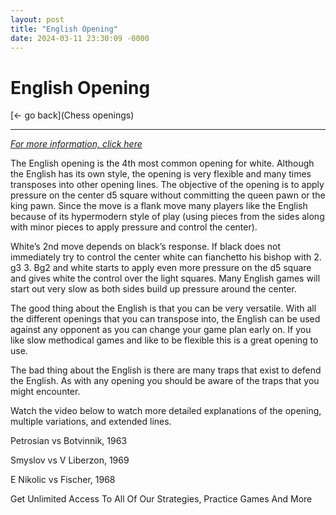 ```yaml
---
layout: post
title: "English Opening"
date: 2024-03-11 23:30:09 -0000
---
```

English Opening
==============

[<- go back](Chess openings)
***
*[For more information, click here](https://www.thechesswebsite.com/english-opening/)*



The English opening is the 4th most common opening for white. Although the English has its own style, the opening is very flexible and many times transposes into other opening lines. The objective of the opening is to apply pressure on the center d5 square without committing the queen pawn or the king pawn. Since the move is a flank move many players like the English because of its hypermodern style of play (using pieces from the sides along with minor pieces to apply pressure and control the center).

White’s 2nd move depends on black’s response. If black does not immediately try to control the center white can fianchetto his bishop with 2. g3 3. Bg2 and white starts to apply even more pressure on the d5 square and gives white the control over the light squares. Many English games will start out very slow as both sides build up pressure around the center.

The good thing about the English is that you can be very versatile. With all the different openings that you can transpose into, the English can be used against any opponent as you can change your game plan early on. If you like slow methodical games and like to be flexible this is a great opening to use.

The bad thing about the English is there are many traps that exist to defend the English. As with any opening you should be aware of the traps that you might encounter.

Watch the video below to watch more detailed explanations of the opening, multiple variations, and extended lines.






Petrosian vs Botvinnik, 1963

Smyslov vs V Liberzon, 1969

E Nikolic vs Fischer, 1968

Get Unlimited Access To All Of Our Strategies, Practice Games And More

